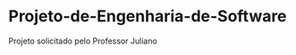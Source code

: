 Projeto-de-Engenharia-de-Software
=================================

Projeto solicitado pelo Professor Juliano